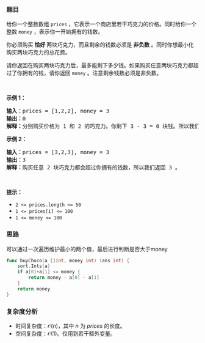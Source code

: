 ### 题目  

<p>给你一个整数数组 <code>prices</code> ，它表示一个商店里若干巧克力的价格。同时给你一个整数 <code>money</code> ，表示你一开始拥有的钱数。</p>

<p>你必须购买 <strong>恰好 </strong>两块巧克力，而且剩余的钱数必须是 <strong>非负数</strong> 。同时你想最小化购买两块巧克力的总花费。</p>

<p>请你返回在购买两块巧克力后，最多能剩下多少钱。如果购买任意两块巧克力都超过了你拥有的钱，请你返回 <code>money</code> 。注意剩余钱数必须是非负数。</p>

<p> </p>

<p><strong>示例 1：</strong></p>

<pre><b>输入：</b>prices = [1,2,2], money = 3
<b>输出：</b>0
<b>解释：</b>分别购买价格为 1 和 2 的巧克力。你剩下 3 - 3 = 0 块钱。所以我们返回 0 。
</pre>

<p><strong>示例 2：</strong></p>

<pre><b>输入：</b>prices = [3,2,3], money = 3
<b>输出：</b>3
<b>解释：</b>购买任意 2 块巧克力都会超过你拥有的钱数，所以我们返回 3 。
</pre>

<p> </p>

<p><strong>提示：</strong></p>

<ul>
	<li><code>2 &lt;= prices.length &lt;= 50</code></li>
	<li><code>1 &lt;= prices[i] &lt;= 100</code></li>
	<li><code>1 &lt;= money &lt;= 100</code></li>
</ul>
 
### 思路

可以通过一次遍历维护最小的两个值，最后进行判断是否大于money

```go 
func buyChoco(a []int, money int) (ans int) {
	sort.Ints(a)
	if a[0]+a[1] <= money {
		return money - a[0] - a[1]
	}
	return money
}
```

### 复杂度分析  

- 时间复杂度：$\mathcal{O}(n)$，其中 $n$ 为 $\textit{prices}$ 的长度。
- 空间复杂度：$\mathcal{O}(1)$。仅用到若干额外变量。